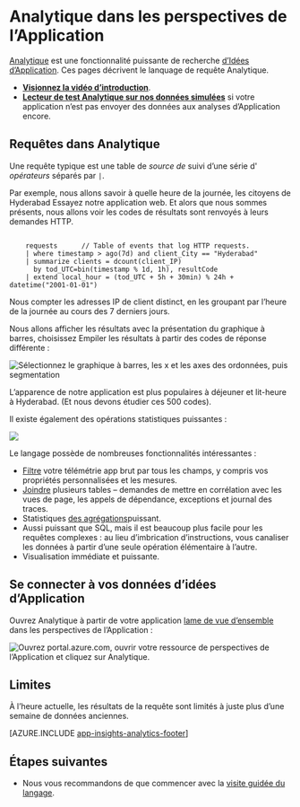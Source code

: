 <properties 
    pageTitle="Analytique - le puissant outil de recherche d’idées d’Application | Microsoft Azure" 
    description="Vue d’ensemble d’Analytique, l’outil de recherche de diagnostic puissant de perspectives de l’Application. " 
    services="application-insights" 
    documentationCenter=""
    authors="alancameronwills" 
    manager="douge"/>

<tags 
    ms.service="application-insights" 
    ms.workload="tbd" 
    ms.tgt_pltfrm="ibiza" 
    ms.devlang="na" 
    ms.topic="article" 
    ms.date="07/26/2016" 
    ms.author="awills"/>


# <a name="analytics-in-application-insights"></a>Analytique dans les perspectives de l’Application


[Analytique](app-insights-analytics.md) est une fonctionnalité puissante de recherche [d’Idées d’Application](app-insights-overview.md). Ces pages décrivent le lanquage de requête Analytique. 

* **[Visionnez la vidéo d’introduction](https://applicationanalytics-media.azureedge.net/home_page_video.mp4)**.
* **[Lecteur de test Analytique sur nos données simulées](https://analytics.applicationinsights.io/demo)** si votre application n’est pas envoyer des données aux analyses d’Application encore.

## <a name="queries-in-analytics"></a>Requêtes dans Analytique
 
Une requête typique est une table de *source de* suivi d’une série d' *opérateurs* séparés par `|`. 

Par exemple, nous allons savoir à quelle heure de la journée, les citoyens de Hyderabad Essayez notre application web. Et alors que nous sommes présents, nous allons voir les codes de résultats sont renvoyés à leurs demandes HTTP. 

```AIQL

    requests      // Table of events that log HTTP requests.
  	| where timestamp > ago(7d) and client_City == "Hyderabad"
  	| summarize clients = dcount(client_IP) 
      by tod_UTC=bin(timestamp % 1d, 1h), resultCode
  	| extend local_hour = (tod_UTC + 5h + 30min) % 24h + datetime("2001-01-01") 
```

Nous compter les adresses IP de client distinct, en les groupant par l’heure de la journée au cours des 7 derniers jours. 

Nous allons afficher les résultats avec la présentation du graphique à barres, choisissez Empiler les résultats à partir des codes de réponse différente :

![Sélectionnez le graphique à barres, les x et les axes des ordonnées, puis segmentation](./media/app-insights-analytics/020.png)

L’apparence de notre application est plus populaires à déjeuner et lit-heure à Hyderabad. (Et nous devons étudier ces 500 codes).


Il existe également des opérations statistiques puissantes :

![](./media/app-insights-analytics/025.png)


Le langage possède de nombreuses fonctionnalités intéressantes :

* [Filtre](app-insights-analytics-reference.md#where-operator) votre télémétrie app brut par tous les champs, y compris vos propriétés personnalisées et les mesures.
* [Joindre](app-insights-analytics-reference.md#join-operator) plusieurs tables – demandes de mettre en corrélation avec les vues de page, les appels de dépendance, exceptions et journal des traces.
* Statistiques [des agrégations](app-insights-analytics-reference.md#aggregations)puissant.
* Aussi puissant que SQL, mais il est beaucoup plus facile pour les requêtes complexes : au lieu d’imbrication d’instructions, vous canaliser les données à partir d’une seule opération élémentaire à l’autre.
* Visualisation immédiate et puissante.







## <a name="connect-to-your-application-insights-data"></a>Se connecter à vos données d’idées d’Application


Ouvrez Analytique à partir de votre application [lame de vue d’ensemble](app-insights-dashboards.md) dans les perspectives de l’Application : 

![Ouvrez portal.azure.com, ouvrir votre ressource de perspectives de l’Application et cliquez sur Analytique.](./media/app-insights-analytics/001.png)


## <a name="limits"></a>Limites

À l’heure actuelle, les résultats de la requête sont limités à juste plus d’une semaine de données anciennes.



[AZURE.INCLUDE [app-insights-analytics-footer](../../includes/app-insights-analytics-footer.md)]


## <a name="next-steps"></a>Étapes suivantes


* Nous vous recommandons de que commencer avec la [visite guidée du langage](app-insights-analytics-tour.md).